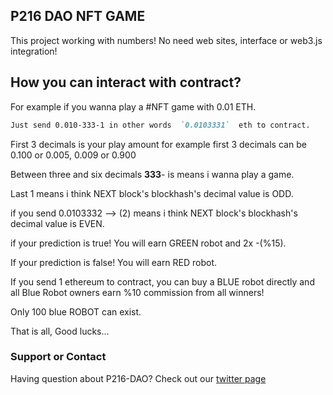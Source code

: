 ## P216 DAO NFT GAME

This project working with numbers! No need web sites, interface or web3.js integration!


## How you can interact with contract?
For example if you wanna play a #NFT game with 0.01 ETH.

```markdown
Just send 0.010-333-1 in other words  `0.0103331`  eth to contract.
```

First 3 decimals is your play amount for example first 3 decimals can be 0.100 or 0.005, 0.009 or 0.900  

Between three and six decimals **333**- is means i wanna play a game.

Last 1 means i think NEXT block's blockhash's decimal value is ODD.

if you send 0.0103332 --> (2) means  i think NEXT block's blockhash's decimal value is EVEN.

if your prediction is true! You will earn GREEN robot and 2x -(%15).

If your prediction is false! You will earn RED robot.

If you send 1 ethereum to contract, you can buy a BLUE robot directly and all Blue Robot owners earn %10 commission from all winners!

Only 100 blue ROBOT can exist.

That is all, Good lucks...


### Support or Contact

Having question about P216-DAO? Check out our [twitter page](https://twitter.com/P216DAO)  
